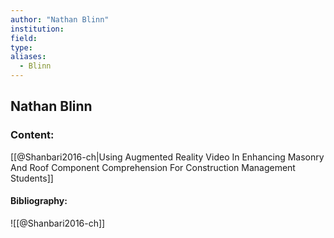 ```yaml
---
author: "Nathan Blinn"
institution:
field:
type:
aliases:
  - Blinn
---
```


## Nathan Blinn

### Content:
[[@Shanbari2016-ch|Using Augmented Reality Video In Enhancing Masonry And Roof Component Comprehension For Construction Management Students]]

#### Bibliography:

![[@Shanbari2016-ch]]